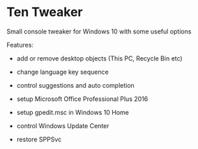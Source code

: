 # Ten Tweaker
Small console tweaker for Windows 10 with some useful options

Features:
- add or remove desktop objects (This PC, Recycle Bin etc)
- change language key sequence
- control suggestions and auto completion

- setup Microsoft Office Professional Plus 2016
- setup gpedit.msc in Windows 10 Home

- control Windows Update Center
- restore SPPSvc